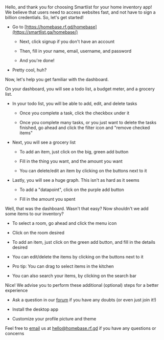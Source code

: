 Hello, and thank you for choosing Smartlist for your home inventory app! We believe that users need to access websites fast, and not have to sign a billion credentials. So, let's get started!

-   Go to [https://homebase.rf.gd/homebase](https://smartlist.ga/homebase/)

    -   Next, click signup if you don't have an account

    -   Then, fill in your name, email, username, and password

    -   And you're done!

-   Pretty cool, huh?

Now, let's help you get familiar with the dashboard.


On your dashboard, you will see a todo list, a budget meter, and a grocery list.

-   In your todo list, you will be able to add, edit, and delete tasks

    -   Once you complete a task, click the checkbox under it

    -   Once you complete many tasks, or you just want to delete the tasks finished, go ahead and click the filter icon and "remove checked items"

-   Next, you will see a grocery list

    -   To add an item, just click on the big, green add button

    -   Fill in the thing you want, and the amount you want

    -   You can delete/edit an item by clicking on the buttons next to it

-   Lastly, you will see a huge graph. This isn't as hard as it seems

    -   To add a "datapoint", click on the purple add button

    -   Fill in the amount you spent

Well, that was the dashboard. Wasn't that easy? Now shouldn't we add some items to our inventory?

-   To select a room, go ahead and click the menu icon

-   Click on the room desired

-   To add an item, just click on the green add button, and fill in the details desired

-   You can edit/delete the items by clicking on the buttons next to it

-   Pro tip: You can drag to select items in the kitchen

-   You can also search your items, by clicking on the search bar

Nice! We advise you to perform these additional (optional) steps for a better experience

-   Ask a question in our [forum](http://homebase.rf.gd/forum) if you have any doubts (or even just join it!)

-   Install the desktop app

-   Customize your profile picture and theme

Feel free to [email](mailto:hello@homebase.rf.gd) us at hello@homebase.rf.gd if you have any questions or concerns
